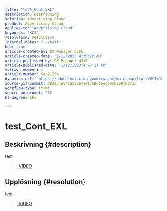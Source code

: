 ```yaml
---
title: "test_Cont_EXL"
description: Beskrivning
solution: Advertising Cloud
product: Advertising Cloud
applies-to: "Advertising Cloud"
keywords: "KCS"
resolution: Resolution
internal-notes: "---test"
bug: true
article-created-by: DX Manager d365
article-created-date: "1/12/2023 4:25:22 AM"
article-published-by: DX Manager d365
article-published-date: "1/12/2023 4:27:17 AM"
version-number: 1
article-number: KA-21254
dynamics-url: "https://adobe-ent.crm.dynamics.com/main.aspx?forceUCI=1&pagetype=entityrecord&etn=knowledgearticle&id=30ed301d-3192-ed11-aad1-6045bd006079"
source-git-commit: d82e34e84caa2ae75ef3a8c16ece95b209f8071d
workflow-type: tm+mt
source-wordcount: '12'
ht-degree: 16%

---
```


# test_Cont_EXL

## Beskrivning {#description}

test

>[!VIDEO](https://video.tv.adobe.com/v/18696?quality=9&amp;learn=on)




## Upplösning {#resolution}


test


>[!VIDEO](https://video.tv.adobe.com/v/18696?quality=9&amp;learn=on)



